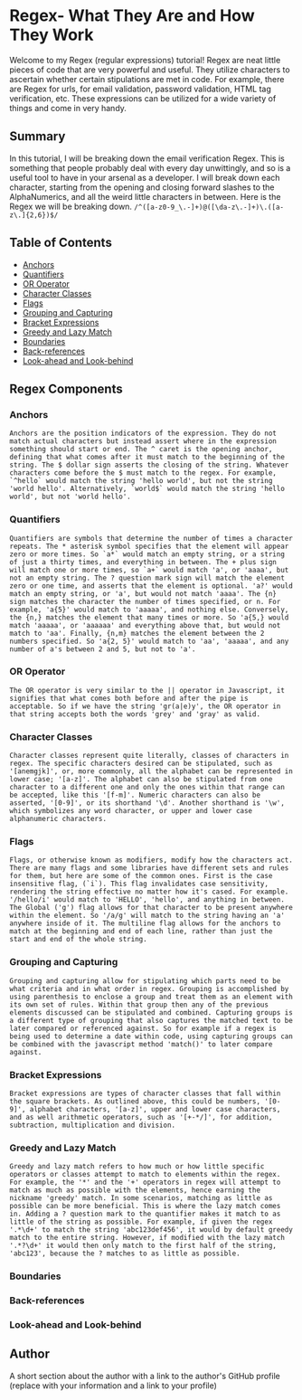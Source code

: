 # Regex- What They Are and How They Work

Welcome to my Regex (regular expressions) tutorial! Regex are neat little pieces of code that are very powerful and useful. They utilize characters to ascertain whether certain stipulations are met in code. For example, there are Regex for urls, for email validation, password validation, HTML tag verification, etc. These expressions can be utilized for a wide variety of things and come in very handy. 

## Summary
In this tutorial, I will be breaking down the email verification Regex. This is something that people probably deal with every day unwittingly, and so is a useful tool to have in your arsenal as a developer. I will break down each character, starting from the opening and closing forward slashes to the AlphaNumerics, and all the weird little characters in between. Here is the Regex we will be breaking down. ```/^([a-z0-9_\.-]+)@([\da-z\.-]+)\.([a-z\.]{2,6})$/```



## Table of Contents

- [Anchors](#anchors)
- [Quantifiers](#quantifiers)
- [OR Operator](#or-operator)
- [Character Classes](#character-classes)
- [Flags](#flags)
- [Grouping and Capturing](#grouping-and-capturing)
- [Bracket Expressions](#bracket-expressions)
- [Greedy and Lazy Match](#greedy-and-lazy-match)
- [Boundaries](#boundaries)
- [Back-references](#back-references)
- [Look-ahead and Look-behind](#look-ahead-and-look-behind)

## Regex Components

### Anchors
    Anchors are the position indicators of the expression. They do not match actual characters but instead assert where in the expression something should start or end. The ^ caret is the opening anchor, defining that what comes after it must match to the beginning of the string. The $ dollar sign asserts the closing of the string. Whatever characters come before the $ must match to the regex. For example, `^hello` would match the string 'hello world', but not the string 'world hello'. Alternatively, `world$` would match the string 'hello world', but not 'world hello'.
    
### Quantifiers
    Quantifiers are symbols that determine the number of times a character repeats. The * asterisk symbol specifies that the element will appear zero or more times. So `a*` would match an empty string, or a string of just a thirty times, and everything in between. The + plus sign will match one or more times, so `a+` would match 'a', or 'aaaa', but not an empty string. The ? question mark sign will match the element zero or one time, and asserts that the element is optional. 'a?' would match an empty string, or 'a', but would not match 'aaaa'. The {n} sign matches the character the number of times specified, or n. For example, 'a{5}' would match to 'aaaaa', and nothing else. Conversely, the {n,} matches the element that many times or more. So 'a{5,} would match 'aaaaa', or 'aaaaaa' and everything above that, but would not match to 'aa'. Finally, {n,m} matches the element between the 2 numbers specified. So 'a{2, 5}' would match to 'aa', 'aaaaa', and any number of a's between 2 and 5, but not to 'a'. 
### OR Operator
    The OR operator is very similar to the || operator in Javascript, it signifies that what comes both before and after the pipe is acceptable. So if we have the string 'gr(a|e)y', the OR operator in that string accepts both the words 'grey' and 'gray' as valid. 
### Character Classes
    Character classes represent quite literally, classes of characters in regex. The specific characters desired can be stipulated, such as '[anemgjk]', or, more commonly, all the alphabet can be represented in lower case; '[a-z]'. The alphabet can also be stipulated from one character to a different one and only the ones within that range can be accepted, like this '[f-m]'. Numeric characters can also be asserted, '[0-9]', or its shorthand '\d'. Another shorthand is '\w', which symbolizes any word character, or upper and lower case alphanumeric characters. 
### Flags
    Flags, or otherwise known as modifiers, modify how the characters act. There are many flags and some libraries have different sets and rules for them, but here are some of the common ones. First is the case insensitive flag, (`i`). This flag invalidates case sensitivity, rendering the string effective no matter how it's cased. For example. '/hello/i' would match to 'HELLO', 'hello', and anything in between. The Global ('g') flag allows for that character to be present anywhere within the element. So '/a/g' will match to the string having an 'a' anywhere inside of it. The multiline flag allows for the anchors to match at the beginning and end of each line, rather than just the start and end of the whole string. 
### Grouping and Capturing
    Grouping and capturing allow for stipulating which parts need to be what criteria and in what order in regex. Grouping is accomplished by using parenthesis to enclose a group and treat them as an element with its own set of rules. Within that group then any of the previous elements discussed can be stipulated and combined. Capturing groups is a different type of grouping that also captures the matched text to be later compared or referenced against. So for example if a regex is being used to determine a date within code, using capturing groups can be combined with the javascript method 'match()' to later compare against.
### Bracket Expressions
    Bracket expressions are types of character classes that fall within the square brackets. As outlined above, this could be numbers, '[0-9]', alphabet characters, '[a-z]', upper and lower case characters, and as well arithmetic operators, such as '[+-*/]', for addition, subtraction, multiplication and division.
### Greedy and Lazy Match
    Greedy and lazy match refers to how much or how little specific operators or classes attempt to match to elements within the regex. For example, the '*' and the '+' operators in regex will attempt to match as much as possible with the elements, hence earning the nickname 'greedy' match. In some scenarios, matching as little as possible can be more beneficial. This is where the lazy match comes in. Adding a ? question mark to the quantifier makes it match to as little of the string as possible. For example, if given the regex '.*\d+' to match the string 'abc123def456', it would by default greedy match to the entire string. However, if modified with the lazy match '.*?\d+' it would then only match to the first half of the string, 'abc123', because the ? matches to as little as possible. 
### Boundaries

### Back-references

### Look-ahead and Look-behind

## Author

A short section about the author with a link to the author's GitHub profile (replace with your information and a link to your profile)